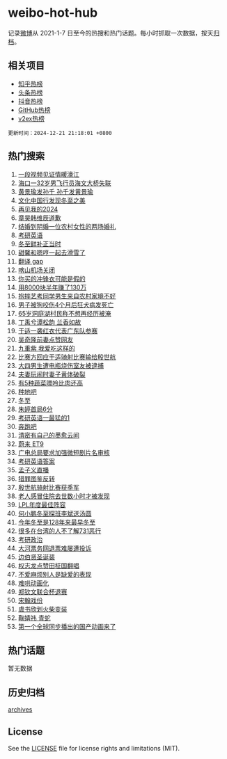 # weibo-hot-hub

记录[微博](https://www.weibo.com)从 2021-1-7 日至今的热搜和热门话题。每小时抓取一次数据，按天[归档](archives)。

## 相关项目

- [知乎热榜](https://github.com/lonnyzhang423/zhihu-hot-hub)
- [头条热榜](https://github.com/lonnyzhang423/toutiao-hot-hub)
- [抖音热榜](https://github.com/lonnyzhang423/douyin-hot-hub)
- [GitHub热榜](https://github.com/lonnyzhang423/github-hot-hub)
- [v2ex热榜](https://github.com/lonnyzhang423/v2ex-hot-hub)


`更新时间：2024-12-21 21:18:01 +0800`

## 热门搜索

1. [一段视频见证情暖濠江](https://m.weibo.cn/search?containerid=100103type%3D1%26t%3D10%26q%3D%23%E4%B8%80%E6%AE%B5%E8%A7%86%E9%A2%91%E8%A7%81%E8%AF%81%E6%83%85%E6%9A%96%E6%BF%A0%E6%B1%9F%23&stream_entry_id=51&isnewpage=1&extparam=seat%3D1%26q%3D%2523%25E4%25B8%2580%25E6%25AE%25B5%25E8%25A7%2586%25E9%25A2%2591%25E8%25A7%2581%25E8%25AF%2581%25E6%2583%2585%25E6%259A%2596%25E6%25BF%25A0%25E6%25B1%259F%2523%26c_type%3D51%26dgr%3D0%26cate%3D10103%26pos%3D0%26stream_entry_id%3D51%26filter_type%3Drealtimehot%26display_time%3D1734787079%26pre_seqid%3D173478707969601254759157)
1. [海口一32岁男飞行员海文大桥失联](https://m.weibo.cn/search?containerid=100103type%3D1%26t%3D10%26q%3D%23%E6%B5%B7%E5%8F%A3%E4%B8%8032%E5%B2%81%E7%94%B7%E9%A3%9E%E8%A1%8C%E5%91%98%E6%B5%B7%E6%96%87%E5%A4%A7%E6%A1%A5%E5%A4%B1%E8%81%94%23&stream_entry_id=31&isnewpage=1&extparam=seat%3D1%26realpos%3D1%26c_type%3D31%26lcate%3D5001%26cate%3D5001%26pos%3D0%26band_rank%3D1%26q%3D%2523%25E6%25B5%25B7%25E5%258F%25A3%25E4%25B8%258032%25E5%25B2%2581%25E7%2594%25B7%25E9%25A3%259E%25E8%25A1%258C%25E5%2591%2598%25E6%25B5%25B7%25E6%2596%2587%25E5%25A4%25A7%25E6%25A1%25A5%25E5%25A4%25B1%25E8%2581%2594%2523%26flag%3D0%26dgr%3D0%26stream_entry_id%3D31%26filter_type%3Drealtimehot%26display_time%3D1734787079%26pre_seqid%3D173478707969601254759157)
1. [黄景瑜发孙千 孙千发黄景瑜](https://m.weibo.cn/search?containerid=100103type%3D1%26t%3D10%26q%3D%E9%BB%84%E6%99%AF%E7%91%9C%E5%8F%91%E5%AD%99%E5%8D%83+%E5%AD%99%E5%8D%83%E5%8F%91%E9%BB%84%E6%99%AF%E7%91%9C&stream_entry_id=31&isnewpage=1&extparam=seat%3D1%26realpos%3D2%26c_type%3D31%26lcate%3D5001%26cate%3D5001%26pos%3D1%26band_rank%3D2%26q%3D%25E9%25BB%2584%25E6%2599%25AF%25E7%2591%259C%25E5%258F%2591%25E5%25AD%2599%25E5%258D%2583%2520%25E5%25AD%2599%25E5%258D%2583%25E5%258F%2591%25E9%25BB%2584%25E6%2599%25AF%25E7%2591%259C%26flag%3D2%26dgr%3D0%26stream_entry_id%3D31%26filter_type%3Drealtimehot%26display_time%3D1734787079%26pre_seqid%3D173478707969601254759157)
1. [文化中国行发现冬至之美](https://m.weibo.cn/search?containerid=100103type%3D1%26t%3D10%26q%3D%23%E6%96%87%E5%8C%96%E4%B8%AD%E5%9B%BD%E8%A1%8C%E5%8F%91%E7%8E%B0%E5%86%AC%E8%87%B3%E4%B9%8B%E7%BE%8E%23&stream_entry_id=31&isnewpage=1&extparam=seat%3D1%26realpos%3D3%26c_type%3D31%26lcate%3D5001%26cate%3D5001%26pos%3D2%26band_rank%3D3%26q%3D%2523%25E6%2596%2587%25E5%258C%2596%25E4%25B8%25AD%25E5%259B%25BD%25E8%25A1%258C%25E5%258F%2591%25E7%258E%25B0%25E5%2586%25AC%25E8%2587%25B3%25E4%25B9%258B%25E7%25BE%258E%2523%26flag%3D0%26dgr%3D0%26stream_entry_id%3D31%26filter_type%3Drealtimehot%26display_time%3D1734787079%26pre_seqid%3D173478707969601254759157)
1. [再见我的2024](https://m.weibo.cn/search?containerid=100103type%3D1%26t%3D10%26q%3D%23%E5%86%8D%E8%A7%81%E6%88%91%E7%9A%842024%23&stream_entry_id=31&isnewpage=1&extparam=seat%3D1%26c_type%3D31%26lcate%3D5001%26cate%3D5001%26pos%3D3%26band_rank%3D4%26q%3D%2523%25E5%2586%258D%25E8%25A7%2581%25E6%2588%2591%25E7%259A%25842024%2523%26dgr%3D0%26is_ad_pos%3D1%26adid%3D269491%26stream_entry_id%3D31%26filter_type%3Drealtimehot%26display_time%3D1734787079%26pre_seqid%3D173478707969601254759157)
1. [章昊韩维辰道歉](https://m.weibo.cn/search?containerid=100103type%3D1%26t%3D10%26q%3D%23%E7%AB%A0%E6%98%8A%E9%9F%A9%E7%BB%B4%E8%BE%B0%E9%81%93%E6%AD%89%23&stream_entry_id=31&isnewpage=1&extparam=seat%3D1%26realpos%3D4%26c_type%3D31%26lcate%3D5001%26cate%3D5001%26pos%3D4%26band_rank%3D4%26q%3D%2523%25E7%25AB%25A0%25E6%2598%258A%25E9%259F%25A9%25E7%25BB%25B4%25E8%25BE%25B0%25E9%2581%2593%25E6%25AD%2589%2523%26flag%3D1%26dgr%3D0%26stream_entry_id%3D31%26filter_type%3Drealtimehot%26display_time%3D1734787079%26pre_seqid%3D173478707969601254759157)
1. [结婚到阴婚一位农村女性的两场婚礼](https://m.weibo.cn/search?containerid=100103type%3D1%26t%3D10%26q%3D%E7%BB%93%E5%A9%9A%E5%88%B0%E9%98%B4%E5%A9%9A%E4%B8%80%E4%BD%8D%E5%86%9C%E6%9D%91%E5%A5%B3%E6%80%A7%E7%9A%84%E4%B8%A4%E5%9C%BA%E5%A9%9A%E7%A4%BC&stream_entry_id=31&isnewpage=1&extparam=seat%3D1%26realpos%3D5%26c_type%3D31%26lcate%3D5001%26cate%3D5001%26pos%3D5%26band_rank%3D5%26q%3D%25E7%25BB%2593%25E5%25A9%259A%25E5%2588%25B0%25E9%2598%25B4%25E5%25A9%259A%25E4%25B8%2580%25E4%25BD%258D%25E5%2586%259C%25E6%259D%2591%25E5%25A5%25B3%25E6%2580%25A7%25E7%259A%2584%25E4%25B8%25A4%25E5%259C%25BA%25E5%25A9%259A%25E7%25A4%25BC%26flag%3D1%26dgr%3D0%26stream_entry_id%3D31%26filter_type%3Drealtimehot%26display_time%3D1734787079%26pre_seqid%3D173478707969601254759157)
1. [考研英语](https://m.weibo.cn/search?containerid=100103type%3D1%26t%3D10%26q%3D%E8%80%83%E7%A0%94%E8%8B%B1%E8%AF%AD&stream_entry_id=31&isnewpage=1&extparam=seat%3D1%26realpos%3D6%26c_type%3D31%26lcate%3D5001%26cate%3D5001%26pos%3D6%26band_rank%3D6%26q%3D%25E8%2580%2583%25E7%25A0%2594%25E8%258B%25B1%25E8%25AF%25AD%26flag%3D2%26dgr%3D0%26stream_entry_id%3D31%26filter_type%3Drealtimehot%26display_time%3D1734787079%26pre_seqid%3D173478707969601254759157)
1. [冬至鲜补正当时](https://m.weibo.cn/search?containerid=100103type%3D1%26t%3D10%26q%3D%23%E5%86%AC%E8%87%B3%E9%B2%9C%E8%A1%A5%E6%AD%A3%E5%BD%93%E6%97%B6%23&stream_entry_id=31&isnewpage=1&extparam=seat%3D1%26c_type%3D31%26lcate%3D5001%26cate%3D5001%26pos%3D7%26band_rank%3D7%26q%3D%2523%25E5%2586%25AC%25E8%2587%25B3%25E9%25B2%259C%25E8%25A1%25A5%25E6%25AD%25A3%25E5%25BD%2593%25E6%2597%25B6%2523%26dgr%3D0%26is_ad_pos%3D1%26adid%3D269003%26stream_entry_id%3D31%26topic_ad%3D1%26filter_type%3Drealtimehot%26display_time%3D1734787079%26pre_seqid%3D173478707969601254759157)
1. [甜馨和嗯哼一起去滑雪了](https://m.weibo.cn/search?containerid=100103type%3D1%26t%3D10%26q%3D%23%E7%94%9C%E9%A6%A8%E5%92%8C%E5%97%AF%E5%93%BC%E4%B8%80%E8%B5%B7%E5%8E%BB%E6%BB%91%E9%9B%AA%E4%BA%86%23&stream_entry_id=31&isnewpage=1&extparam=seat%3D1%26realpos%3D7%26c_type%3D31%26lcate%3D5001%26cate%3D5001%26pos%3D8%26band_rank%3D7%26q%3D%2523%25E7%2594%259C%25E9%25A6%25A8%25E5%2592%258C%25E5%2597%25AF%25E5%2593%25BC%25E4%25B8%2580%25E8%25B5%25B7%25E5%258E%25BB%25E6%25BB%2591%25E9%259B%25AA%25E4%25BA%2586%2523%26flag%3D2%26dgr%3D0%26stream_entry_id%3D31%26filter_type%3Drealtimehot%26display_time%3D1734787079%26pre_seqid%3D173478707969601254759157)
1. [翻译 gap](https://m.weibo.cn/search?containerid=100103type%3D1%26t%3D10%26q%3D%E7%BF%BB%E8%AF%91+gap&stream_entry_id=31&isnewpage=1&extparam=seat%3D1%26realpos%3D8%26c_type%3D31%26lcate%3D5001%26cate%3D5001%26pos%3D9%26band_rank%3D8%26q%3D%25E7%25BF%25BB%25E8%25AF%2591%2520gap%26flag%3D2%26dgr%3D0%26stream_entry_id%3D31%26filter_type%3Drealtimehot%26display_time%3D1734787079%26pre_seqid%3D173478707969601254759157)
1. [喀山机场关闭](https://m.weibo.cn/search?containerid=100103type%3D1%26t%3D10%26q%3D%23%E5%96%80%E5%B1%B1%E6%9C%BA%E5%9C%BA%E5%85%B3%E9%97%AD%23&stream_entry_id=31&isnewpage=1&extparam=seat%3D1%26realpos%3D9%26c_type%3D31%26lcate%3D5001%26cate%3D5001%26pos%3D10%26band_rank%3D9%26q%3D%2523%25E5%2596%2580%25E5%25B1%25B1%25E6%259C%25BA%25E5%259C%25BA%25E5%2585%25B3%25E9%2597%25AD%2523%26flag%3D0%26dgr%3D0%26stream_entry_id%3D31%26filter_type%3Drealtimehot%26display_time%3D1734787079%26pre_seqid%3D173478707969601254759157)
1. [你买的冲锋衣可能是假的](https://m.weibo.cn/search?containerid=100103type%3D1%26t%3D10%26q%3D%23%E4%BD%A0%E4%B9%B0%E7%9A%84%E5%86%B2%E9%94%8B%E8%A1%A3%E5%8F%AF%E8%83%BD%E6%98%AF%E5%81%87%E7%9A%84%23&stream_entry_id=31&isnewpage=1&extparam=seat%3D1%26realpos%3D10%26c_type%3D31%26lcate%3D5001%26cate%3D5001%26pos%3D11%26band_rank%3D10%26q%3D%2523%25E4%25BD%25A0%25E4%25B9%25B0%25E7%259A%2584%25E5%2586%25B2%25E9%2594%258B%25E8%25A1%25A3%25E5%258F%25AF%25E8%2583%25BD%25E6%2598%25AF%25E5%2581%2587%25E7%259A%2584%2523%26flag%3D1%26dgr%3D0%26stream_entry_id%3D31%26filter_type%3Drealtimehot%26display_time%3D1734787079%26pre_seqid%3D173478707969601254759157)
1. [用8000块半年赚了130万](https://m.weibo.cn/search?containerid=100103type%3D1%26t%3D10%26q%3D%E7%94%A88000%E5%9D%97%E5%8D%8A%E5%B9%B4%E8%B5%9A%E4%BA%86130%E4%B8%87&stream_entry_id=31&isnewpage=1&extparam=seat%3D1%26realpos%3D11%26c_type%3D31%26lcate%3D5001%26cate%3D5001%26pos%3D12%26band_rank%3D11%26q%3D%25E7%2594%25A88000%25E5%259D%2597%25E5%258D%258A%25E5%25B9%25B4%25E8%25B5%259A%25E4%25BA%2586130%25E4%25B8%2587%26flag%3D2%26dgr%3D0%26stream_entry_id%3D31%26filter_type%3Drealtimehot%26display_time%3D1734787079%26pre_seqid%3D173478707969601254759157)
1. [抱摔艺考同学男生来自农村家境不好](https://m.weibo.cn/search?containerid=100103type%3D1%26t%3D10%26q%3D%23%E6%8A%B1%E6%91%94%E8%89%BA%E8%80%83%E5%90%8C%E5%AD%A6%E7%94%B7%E7%94%9F%E6%9D%A5%E8%87%AA%E5%86%9C%E6%9D%91%E5%AE%B6%E5%A2%83%E4%B8%8D%E5%A5%BD%23&stream_entry_id=31&isnewpage=1&extparam=seat%3D1%26realpos%3D12%26c_type%3D31%26lcate%3D5001%26cate%3D5001%26pos%3D13%26band_rank%3D12%26q%3D%2523%25E6%258A%25B1%25E6%2591%2594%25E8%2589%25BA%25E8%2580%2583%25E5%2590%258C%25E5%25AD%25A6%25E7%2594%25B7%25E7%2594%259F%25E6%259D%25A5%25E8%2587%25AA%25E5%2586%259C%25E6%259D%2591%25E5%25AE%25B6%25E5%25A2%2583%25E4%25B8%258D%25E5%25A5%25BD%2523%26flag%3D0%26dgr%3D0%26stream_entry_id%3D31%26filter_type%3Drealtimehot%26display_time%3D1734787079%26pre_seqid%3D173478707969601254759157)
1. [男子被狗咬伤4个月后狂犬病发死亡](https://m.weibo.cn/search?containerid=100103type%3D1%26t%3D10%26q%3D%23%E7%94%B7%E5%AD%90%E8%A2%AB%E7%8B%97%E5%92%AC%E4%BC%A44%E4%B8%AA%E6%9C%88%E5%90%8E%E7%8B%82%E7%8A%AC%E7%97%85%E5%8F%91%E6%AD%BB%E4%BA%A1%23&stream_entry_id=31&isnewpage=1&extparam=seat%3D1%26realpos%3D13%26c_type%3D31%26lcate%3D5001%26cate%3D5001%26pos%3D14%26band_rank%3D13%26q%3D%2523%25E7%2594%25B7%25E5%25AD%2590%25E8%25A2%25AB%25E7%258B%2597%25E5%2592%25AC%25E4%25BC%25A44%25E4%25B8%25AA%25E6%259C%2588%25E5%2590%258E%25E7%258B%2582%25E7%258A%25AC%25E7%2597%2585%25E5%258F%2591%25E6%25AD%25BB%25E4%25BA%25A1%2523%26flag%3D1%26dgr%3D0%26stream_entry_id%3D31%26filter_type%3Drealtimehot%26display_time%3D1734787079%26pre_seqid%3D173478707969601254759157)
1. [65岁洞庭湖村民称不想再经历被淹](https://m.weibo.cn/search?containerid=100103type%3D1%26t%3D10%26q%3D%2365%E5%B2%81%E6%B4%9E%E5%BA%AD%E6%B9%96%E6%9D%91%E6%B0%91%E7%A7%B0%E4%B8%8D%E6%83%B3%E5%86%8D%E7%BB%8F%E5%8E%86%E8%A2%AB%E6%B7%B9%23&stream_entry_id=31&isnewpage=1&extparam=seat%3D1%26realpos%3D14%26c_type%3D31%26lcate%3D5001%26cate%3D5001%26pos%3D15%26band_rank%3D14%26q%3D%252365%25E5%25B2%2581%25E6%25B4%259E%25E5%25BA%25AD%25E6%25B9%2596%25E6%259D%2591%25E6%25B0%2591%25E7%25A7%25B0%25E4%25B8%258D%25E6%2583%25B3%25E5%2586%258D%25E7%25BB%258F%25E5%258E%2586%25E8%25A2%25AB%25E6%25B7%25B9%2523%26flag%3D1%26dgr%3D0%26stream_entry_id%3D31%26filter_type%3Drealtimehot%26display_time%3D1734787079%26pre_seqid%3D173478707969601254759157)
1. [丁禹兮谭松韵 兰香如故](https://m.weibo.cn/search?containerid=100103type%3D1%26t%3D10%26q%3D%E4%B8%81%E7%A6%B9%E5%85%AE%E8%B0%AD%E6%9D%BE%E9%9F%B5+%E5%85%B0%E9%A6%99%E5%A6%82%E6%95%85&stream_entry_id=31&isnewpage=1&extparam=seat%3D1%26realpos%3D15%26c_type%3D31%26lcate%3D5001%26cate%3D5001%26pos%3D16%26band_rank%3D15%26q%3D%25E4%25B8%2581%25E7%25A6%25B9%25E5%2585%25AE%25E8%25B0%25AD%25E6%259D%25BE%25E9%259F%25B5%2520%25E5%2585%25B0%25E9%25A6%2599%25E5%25A6%2582%25E6%2595%2585%26flag%3D1%26dgr%3D0%26stream_entry_id%3D31%26filter_type%3Drealtimehot%26display_time%3D1734787079%26pre_seqid%3D173478707969601254759157)
1. [于适一袭红衣代表广东队参赛](https://m.weibo.cn/search?containerid=100103type%3D1%26t%3D10%26q%3D%23%E4%BA%8E%E9%80%82%E4%B8%80%E8%A2%AD%E7%BA%A2%E8%A1%A3%E4%BB%A3%E8%A1%A8%E5%B9%BF%E4%B8%9C%E9%98%9F%E5%8F%82%E8%B5%9B%23&stream_entry_id=31&isnewpage=1&extparam=seat%3D1%26realpos%3D16%26c_type%3D31%26lcate%3D5001%26cate%3D5001%26pos%3D17%26band_rank%3D16%26q%3D%2523%25E4%25BA%258E%25E9%2580%2582%25E4%25B8%2580%25E8%25A2%25AD%25E7%25BA%25A2%25E8%25A1%25A3%25E4%25BB%25A3%25E8%25A1%25A8%25E5%25B9%25BF%25E4%25B8%259C%25E9%2598%259F%25E5%258F%2582%25E8%25B5%259B%2523%26flag%3D1%26dgr%3D0%26stream_entry_id%3D31%26filter_type%3Drealtimehot%26display_time%3D1734787079%26pre_seqid%3D173478707969601254759157)
1. [吴奇隆前妻点赞网友](https://m.weibo.cn/search?containerid=100103type%3D1%26t%3D10%26q%3D%23%E5%90%B4%E5%A5%87%E9%9A%86%E5%89%8D%E5%A6%BB%E7%82%B9%E8%B5%9E%E7%BD%91%E5%8F%8B%23&stream_entry_id=31&isnewpage=1&extparam=seat%3D1%26realpos%3D17%26c_type%3D31%26lcate%3D5001%26cate%3D5001%26pos%3D18%26band_rank%3D17%26q%3D%2523%25E5%2590%25B4%25E5%25A5%2587%25E9%259A%2586%25E5%2589%258D%25E5%25A6%25BB%25E7%2582%25B9%25E8%25B5%259E%25E7%25BD%2591%25E5%258F%258B%2523%26flag%3D2%26dgr%3D0%26stream_entry_id%3D31%26filter_type%3Drealtimehot%26display_time%3D1734787079%26pre_seqid%3D173478707969601254759157)
1. [九重紫 我爱吃这样的](https://m.weibo.cn/search?containerid=100103type%3D1%26t%3D10%26q%3D%E4%B9%9D%E9%87%8D%E7%B4%AB+%E6%88%91%E7%88%B1%E5%90%83%E8%BF%99%E6%A0%B7%E7%9A%84&stream_entry_id=31&isnewpage=1&extparam=seat%3D1%26realpos%3D18%26c_type%3D31%26lcate%3D5001%26cate%3D5001%26pos%3D19%26band_rank%3D18%26q%3D%25E4%25B9%259D%25E9%2587%258D%25E7%25B4%25AB%2520%25E6%2588%2591%25E7%2588%25B1%25E5%2590%2583%25E8%25BF%2599%25E6%25A0%25B7%25E7%259A%2584%26flag%3D1%26dgr%3D0%26stream_entry_id%3D31%26filter_type%3Drealtimehot%26display_time%3D1734787079%26pre_seqid%3D173478707969601254759157)
1. [比赛方回应于适骑射比赛输给殷世航](https://m.weibo.cn/search?containerid=100103type%3D1%26t%3D10%26q%3D%23%E6%AF%94%E8%B5%9B%E6%96%B9%E5%9B%9E%E5%BA%94%E4%BA%8E%E9%80%82%E9%AA%91%E5%B0%84%E6%AF%94%E8%B5%9B%E8%BE%93%E7%BB%99%E6%AE%B7%E4%B8%96%E8%88%AA%23&stream_entry_id=31&isnewpage=1&extparam=seat%3D1%26realpos%3D19%26c_type%3D31%26lcate%3D5001%26cate%3D5001%26pos%3D20%26band_rank%3D19%26q%3D%2523%25E6%25AF%2594%25E8%25B5%259B%25E6%2596%25B9%25E5%259B%259E%25E5%25BA%2594%25E4%25BA%258E%25E9%2580%2582%25E9%25AA%2591%25E5%25B0%2584%25E6%25AF%2594%25E8%25B5%259B%25E8%25BE%2593%25E7%25BB%2599%25E6%25AE%25B7%25E4%25B8%2596%25E8%2588%25AA%2523%26flag%3D0%26dgr%3D0%26stream_entry_id%3D31%26filter_type%3Drealtimehot%26display_time%3D1734787079%26pre_seqid%3D173478707969601254759157)
1. [大四男生遭电瓶烧伤室友被逮捕](https://m.weibo.cn/search?containerid=100103type%3D1%26t%3D10%26q%3D%23%E5%A4%A7%E5%9B%9B%E7%94%B7%E7%94%9F%E9%81%AD%E7%94%B5%E7%93%B6%E7%83%A7%E4%BC%A4%E5%AE%A4%E5%8F%8B%E8%A2%AB%E9%80%AE%E6%8D%95%23&stream_entry_id=31&isnewpage=1&extparam=seat%3D1%26realpos%3D20%26c_type%3D31%26lcate%3D5001%26cate%3D5001%26pos%3D21%26band_rank%3D20%26q%3D%2523%25E5%25A4%25A7%25E5%259B%259B%25E7%2594%25B7%25E7%2594%259F%25E9%2581%25AD%25E7%2594%25B5%25E7%2593%25B6%25E7%2583%25A7%25E4%25BC%25A4%25E5%25AE%25A4%25E5%258F%258B%25E8%25A2%25AB%25E9%2580%25AE%25E6%258D%2595%2523%26flag%3D1%26dgr%3D0%26stream_entry_id%3D31%26filter_type%3Drealtimehot%26display_time%3D1734787079%26pre_seqid%3D173478707969601254759157)
1. [夫妻玩闹时妻子黄体破裂](https://m.weibo.cn/search?containerid=100103type%3D1%26t%3D10%26q%3D%23%E5%A4%AB%E5%A6%BB%E7%8E%A9%E9%97%B9%E6%97%B6%E5%A6%BB%E5%AD%90%E9%BB%84%E4%BD%93%E7%A0%B4%E8%A3%82%23&stream_entry_id=31&isnewpage=1&extparam=seat%3D1%26realpos%3D21%26c_type%3D31%26lcate%3D5001%26cate%3D5001%26pos%3D22%26band_rank%3D21%26q%3D%2523%25E5%25A4%25AB%25E5%25A6%25BB%25E7%258E%25A9%25E9%2597%25B9%25E6%2597%25B6%25E5%25A6%25BB%25E5%25AD%2590%25E9%25BB%2584%25E4%25BD%2593%25E7%25A0%25B4%25E8%25A3%2582%2523%26flag%3D2%26dgr%3D0%26stream_entry_id%3D31%26filter_type%3Drealtimehot%26display_time%3D1734787079%26pre_seqid%3D173478707969601254759157)
1. [有5种蔬菜嘌呤比肉还高](https://m.weibo.cn/search?containerid=100103type%3D1%26t%3D10%26q%3D%23%E6%9C%895%E7%A7%8D%E8%94%AC%E8%8F%9C%E5%98%8C%E5%91%A4%E6%AF%94%E8%82%89%E8%BF%98%E9%AB%98%23&stream_entry_id=31&isnewpage=1&extparam=seat%3D1%26realpos%3D22%26c_type%3D31%26lcate%3D5001%26cate%3D5001%26pos%3D23%26band_rank%3D22%26q%3D%2523%25E6%259C%25895%25E7%25A7%258D%25E8%2594%25AC%25E8%258F%259C%25E5%2598%258C%25E5%2591%25A4%25E6%25AF%2594%25E8%2582%2589%25E8%25BF%2598%25E9%25AB%2598%2523%26flag%3D1%26dgr%3D0%26stream_entry_id%3D31%26filter_type%3Drealtimehot%26display_time%3D1734787079%26pre_seqid%3D173478707969601254759157)
1. [种地吧](https://m.weibo.cn/search?containerid=100103type%3D1%26t%3D10%26q%3D%E7%A7%8D%E5%9C%B0%E5%90%A7&stream_entry_id=31&isnewpage=1&extparam=seat%3D1%26realpos%3D23%26c_type%3D31%26lcate%3D5001%26cate%3D5001%26pos%3D24%26band_rank%3D23%26q%3D%25E7%25A7%258D%25E5%259C%25B0%25E5%2590%25A7%26flag%3D0%26dgr%3D0%26stream_entry_id%3D31%26filter_type%3Drealtimehot%26display_time%3D1734787079%26pre_seqid%3D173478707969601254759157)
1. [冬至](https://m.weibo.cn/search?containerid=100103type%3D1%26t%3D10%26q%3D%E5%86%AC%E8%87%B3&stream_entry_id=31&isnewpage=1&extparam=seat%3D1%26realpos%3D24%26c_type%3D31%26lcate%3D5001%26cate%3D5001%26pos%3D25%26band_rank%3D24%26q%3D%25E5%2586%25AC%25E8%2587%25B3%26flag%3D0%26dgr%3D0%26stream_entry_id%3D31%26filter_type%3Drealtimehot%26display_time%3D1734787079%26pre_seqid%3D173478707969601254759157)
1. [朱婷首局6分](https://m.weibo.cn/search?containerid=100103type%3D1%26t%3D10%26q%3D%23%E6%9C%B1%E5%A9%B7%E9%A6%96%E5%B1%806%E5%88%86%23&stream_entry_id=31&isnewpage=1&extparam=seat%3D1%26realpos%3D25%26c_type%3D31%26lcate%3D5001%26cate%3D5001%26pos%3D26%26band_rank%3D25%26q%3D%2523%25E6%259C%25B1%25E5%25A9%25B7%25E9%25A6%2596%25E5%25B1%25806%25E5%2588%2586%2523%26flag%3D1%26dgr%3D0%26stream_entry_id%3D31%26filter_type%3Drealtimehot%26display_time%3D1734787079%26pre_seqid%3D173478707969601254759157)
1. [考研英语一最猛的1](https://m.weibo.cn/search?containerid=100103type%3D1%26t%3D10%26q%3D%23%E8%80%83%E7%A0%94%E8%8B%B1%E8%AF%AD%E4%B8%80%E6%9C%80%E7%8C%9B%E7%9A%841%23&stream_entry_id=31&isnewpage=1&extparam=seat%3D1%26realpos%3D26%26c_type%3D31%26lcate%3D5001%26cate%3D5001%26pos%3D27%26band_rank%3D26%26q%3D%2523%25E8%2580%2583%25E7%25A0%2594%25E8%258B%25B1%25E8%25AF%25AD%25E4%25B8%2580%25E6%259C%2580%25E7%258C%259B%25E7%259A%25841%2523%26flag%3D0%26dgr%3D0%26stream_entry_id%3D31%26filter_type%3Drealtimehot%26display_time%3D1734787079%26pre_seqid%3D173478707969601254759157)
1. [奔跑吧](https://m.weibo.cn/search?containerid=100103type%3D1%26t%3D10%26q%3D%E5%A5%94%E8%B7%91%E5%90%A7&stream_entry_id=31&isnewpage=1&extparam=seat%3D1%26realpos%3D27%26c_type%3D31%26lcate%3D5001%26cate%3D5001%26pos%3D28%26band_rank%3D27%26q%3D%25E5%25A5%2594%25E8%25B7%2591%25E5%2590%25A7%26flag%3D1%26dgr%3D0%26stream_entry_id%3D31%26filter_type%3Drealtimehot%26display_time%3D1734787079%26pre_seqid%3D173478707969601254759157)
1. [清密有自己的墨愈云间](https://m.weibo.cn/search?containerid=100103type%3D1%26t%3D10%26q%3D%E6%B8%85%E5%AF%86%E6%9C%89%E8%87%AA%E5%B7%B1%E7%9A%84%E5%A2%A8%E6%84%88%E4%BA%91%E9%97%B4&stream_entry_id=31&isnewpage=1&extparam=seat%3D1%26realpos%3D28%26c_type%3D31%26lcate%3D5001%26cate%3D5001%26pos%3D29%26band_rank%3D28%26q%3D%25E6%25B8%2585%25E5%25AF%2586%25E6%259C%2589%25E8%2587%25AA%25E5%25B7%25B1%25E7%259A%2584%25E5%25A2%25A8%25E6%2584%2588%25E4%25BA%2591%25E9%2597%25B4%26flag%3D1%26dgr%3D0%26stream_entry_id%3D31%26filter_type%3Drealtimehot%26display_time%3D1734787079%26pre_seqid%3D173478707969601254759157)
1. [蔚来 ET9](https://m.weibo.cn/search?containerid=100103type%3D1%26t%3D10%26q%3D%E8%94%9A%E6%9D%A5+ET9&stream_entry_id=31&isnewpage=1&extparam=seat%3D1%26realpos%3D29%26c_type%3D31%26lcate%3D5001%26cate%3D5001%26pos%3D30%26band_rank%3D29%26q%3D%25E8%2594%259A%25E6%259D%25A5%2520ET9%26flag%3D1%26dgr%3D0%26stream_entry_id%3D31%26filter_type%3Drealtimehot%26display_time%3D1734787079%26pre_seqid%3D173478707969601254759157)
1. [广电总局要求加强微短剧片名审核](https://m.weibo.cn/search?containerid=100103type%3D1%26t%3D10%26q%3D%23%E5%B9%BF%E7%94%B5%E6%80%BB%E5%B1%80%E8%A6%81%E6%B1%82%E5%8A%A0%E5%BC%BA%E5%BE%AE%E7%9F%AD%E5%89%A7%E7%89%87%E5%90%8D%E5%AE%A1%E6%A0%B8%23&stream_entry_id=31&isnewpage=1&extparam=seat%3D1%26realpos%3D30%26c_type%3D31%26lcate%3D5001%26cate%3D5001%26pos%3D31%26band_rank%3D30%26q%3D%2523%25E5%25B9%25BF%25E7%2594%25B5%25E6%2580%25BB%25E5%25B1%2580%25E8%25A6%2581%25E6%25B1%2582%25E5%258A%25A0%25E5%25BC%25BA%25E5%25BE%25AE%25E7%259F%25AD%25E5%2589%25A7%25E7%2589%2587%25E5%2590%258D%25E5%25AE%25A1%25E6%25A0%25B8%2523%26flag%3D1%26dgr%3D0%26stream_entry_id%3D31%26filter_type%3Drealtimehot%26display_time%3D1734787079%26pre_seqid%3D173478707969601254759157)
1. [考研英语答案](https://m.weibo.cn/search?containerid=100103type%3D1%26t%3D10%26q%3D%E8%80%83%E7%A0%94%E8%8B%B1%E8%AF%AD%E7%AD%94%E6%A1%88&stream_entry_id=31&isnewpage=1&extparam=seat%3D1%26realpos%3D31%26c_type%3D31%26lcate%3D5001%26cate%3D5001%26pos%3D32%26band_rank%3D31%26q%3D%25E8%2580%2583%25E7%25A0%2594%25E8%258B%25B1%25E8%25AF%25AD%25E7%25AD%2594%25E6%25A1%2588%26flag%3D0%26dgr%3D0%26stream_entry_id%3D31%26filter_type%3Drealtimehot%26display_time%3D1734787079%26pre_seqid%3D173478707969601254759157)
1. [孟子义直播](https://m.weibo.cn/search?containerid=100103type%3D1%26t%3D10%26q%3D%E5%AD%9F%E5%AD%90%E4%B9%89%E7%9B%B4%E6%92%AD&stream_entry_id=31&isnewpage=1&extparam=seat%3D1%26realpos%3D32%26c_type%3D31%26lcate%3D5001%26cate%3D5001%26pos%3D33%26band_rank%3D32%26q%3D%25E5%25AD%259F%25E5%25AD%2590%25E4%25B9%2589%25E7%259B%25B4%25E6%2592%25AD%26flag%3D1%26dgr%3D0%26stream_entry_id%3D31%26filter_type%3Drealtimehot%26display_time%3D1734787079%26pre_seqid%3D173478707969601254759157)
1. [猎罪图鉴反转](https://m.weibo.cn/search?containerid=100103type%3D1%26t%3D10%26q%3D%E7%8C%8E%E7%BD%AA%E5%9B%BE%E9%89%B4%E5%8F%8D%E8%BD%AC&stream_entry_id=31&isnewpage=1&extparam=seat%3D1%26realpos%3D33%26c_type%3D31%26lcate%3D5001%26cate%3D5001%26pos%3D34%26band_rank%3D33%26q%3D%25E7%258C%258E%25E7%25BD%25AA%25E5%259B%25BE%25E9%2589%25B4%25E5%258F%258D%25E8%25BD%25AC%26flag%3D0%26dgr%3D0%26stream_entry_id%3D31%26filter_type%3Drealtimehot%26display_time%3D1734787079%26pre_seqid%3D173478707969601254759157)
1. [殷世航骑射比赛获季军](https://m.weibo.cn/search?containerid=100103type%3D1%26t%3D10%26q%3D%23%E6%AE%B7%E4%B8%96%E8%88%AA%E9%AA%91%E5%B0%84%E6%AF%94%E8%B5%9B%E8%8E%B7%E5%AD%A3%E5%86%9B%23&stream_entry_id=31&isnewpage=1&extparam=seat%3D1%26realpos%3D34%26c_type%3D31%26lcate%3D5001%26cate%3D5001%26pos%3D35%26band_rank%3D34%26q%3D%2523%25E6%25AE%25B7%25E4%25B8%2596%25E8%2588%25AA%25E9%25AA%2591%25E5%25B0%2584%25E6%25AF%2594%25E8%25B5%259B%25E8%258E%25B7%25E5%25AD%25A3%25E5%2586%259B%2523%26flag%3D0%26dgr%3D0%26stream_entry_id%3D31%26filter_type%3Drealtimehot%26display_time%3D1734787079%26pre_seqid%3D173478707969601254759157)
1. [老人感冒住院去世数小时才被发现](https://m.weibo.cn/search?containerid=100103type%3D1%26t%3D10%26q%3D%23%E8%80%81%E4%BA%BA%E6%84%9F%E5%86%92%E4%BD%8F%E9%99%A2%E5%8E%BB%E4%B8%96%E6%95%B0%E5%B0%8F%E6%97%B6%E6%89%8D%E8%A2%AB%E5%8F%91%E7%8E%B0%23&stream_entry_id=31&isnewpage=1&extparam=seat%3D1%26realpos%3D35%26c_type%3D31%26lcate%3D5001%26cate%3D5001%26pos%3D36%26band_rank%3D35%26q%3D%2523%25E8%2580%2581%25E4%25BA%25BA%25E6%2584%259F%25E5%2586%2592%25E4%25BD%258F%25E9%2599%25A2%25E5%258E%25BB%25E4%25B8%2596%25E6%2595%25B0%25E5%25B0%258F%25E6%2597%25B6%25E6%2589%258D%25E8%25A2%25AB%25E5%258F%2591%25E7%258E%25B0%2523%26flag%3D1%26dgr%3D0%26stream_entry_id%3D31%26filter_type%3Drealtimehot%26display_time%3D1734787079%26pre_seqid%3D173478707969601254759157)
1. [LPL年度最佳阵容](https://m.weibo.cn/search?containerid=100103type%3D1%26t%3D10%26q%3D%23LPL%E5%B9%B4%E5%BA%A6%E6%9C%80%E4%BD%B3%E9%98%B5%E5%AE%B9%23&stream_entry_id=31&isnewpage=1&extparam=seat%3D1%26realpos%3D36%26c_type%3D31%26lcate%3D5001%26cate%3D5001%26pos%3D37%26band_rank%3D36%26q%3D%2523LPL%25E5%25B9%25B4%25E5%25BA%25A6%25E6%259C%2580%25E4%25BD%25B3%25E9%2598%25B5%25E5%25AE%25B9%2523%26flag%3D1%26dgr%3D0%26stream_entry_id%3D31%26filter_type%3Drealtimehot%26display_time%3D1734787079%26pre_seqid%3D173478707969601254759157)
1. [何小鹏冬至探班李斌送汤圆](https://m.weibo.cn/search?containerid=100103type%3D1%26t%3D10%26q%3D%23%E4%BD%95%E5%B0%8F%E9%B9%8F%E5%86%AC%E8%87%B3%E6%8E%A2%E7%8F%AD%E6%9D%8E%E6%96%8C%E9%80%81%E6%B1%A4%E5%9C%86%23&stream_entry_id=31&isnewpage=1&extparam=seat%3D1%26realpos%3D37%26c_type%3D31%26lcate%3D5001%26cate%3D5001%26pos%3D38%26band_rank%3D37%26q%3D%2523%25E4%25BD%2595%25E5%25B0%258F%25E9%25B9%258F%25E5%2586%25AC%25E8%2587%25B3%25E6%258E%25A2%25E7%258F%25AD%25E6%259D%258E%25E6%2596%258C%25E9%2580%2581%25E6%25B1%25A4%25E5%259C%2586%2523%26flag%3D0%26adid%3D269252%26dgr%3D0%26stream_entry_id%3D31%26filter_type%3Drealtimehot%26display_time%3D1734787079%26pre_seqid%3D173478707969601254759157)
1. [今年冬至是128年来最早冬至](https://m.weibo.cn/search?containerid=100103type%3D1%26t%3D10%26q%3D%23%E4%BB%8A%E5%B9%B4%E5%86%AC%E8%87%B3%E6%98%AF128%E5%B9%B4%E6%9D%A5%E6%9C%80%E6%97%A9%E5%86%AC%E8%87%B3%23&stream_entry_id=31&isnewpage=1&extparam=seat%3D1%26realpos%3D38%26c_type%3D31%26lcate%3D5001%26cate%3D5001%26pos%3D39%26band_rank%3D38%26q%3D%2523%25E4%25BB%258A%25E5%25B9%25B4%25E5%2586%25AC%25E8%2587%25B3%25E6%2598%25AF128%25E5%25B9%25B4%25E6%259D%25A5%25E6%259C%2580%25E6%2597%25A9%25E5%2586%25AC%25E8%2587%25B3%2523%26flag%3D0%26dgr%3D0%26stream_entry_id%3D31%26filter_type%3Drealtimehot%26display_time%3D1734787079%26pre_seqid%3D173478707969601254759157)
1. [很多在台湾的人不了解731恶行](https://m.weibo.cn/search?containerid=100103type%3D1%26t%3D10%26q%3D%23%E5%BE%88%E5%A4%9A%E5%9C%A8%E5%8F%B0%E6%B9%BE%E7%9A%84%E4%BA%BA%E4%B8%8D%E4%BA%86%E8%A7%A3731%E6%81%B6%E8%A1%8C%23&stream_entry_id=31&isnewpage=1&extparam=seat%3D1%26realpos%3D39%26c_type%3D31%26lcate%3D5001%26cate%3D5001%26pos%3D40%26band_rank%3D39%26q%3D%2523%25E5%25BE%2588%25E5%25A4%259A%25E5%259C%25A8%25E5%258F%25B0%25E6%25B9%25BE%25E7%259A%2584%25E4%25BA%25BA%25E4%25B8%258D%25E4%25BA%2586%25E8%25A7%25A3731%25E6%2581%25B6%25E8%25A1%258C%2523%26flag%3D1%26dgr%3D0%26stream_entry_id%3D31%26filter_type%3Drealtimehot%26display_time%3D1734787079%26pre_seqid%3D173478707969601254759157)
1. [考研政治](https://m.weibo.cn/search?containerid=100103type%3D1%26t%3D10%26q%3D%E8%80%83%E7%A0%94%E6%94%BF%E6%B2%BB&stream_entry_id=31&isnewpage=1&extparam=seat%3D1%26realpos%3D40%26c_type%3D31%26lcate%3D5001%26cate%3D5001%26pos%3D41%26band_rank%3D40%26q%3D%25E8%2580%2583%25E7%25A0%2594%25E6%2594%25BF%25E6%25B2%25BB%26flag%3D0%26dgr%3D0%26stream_entry_id%3D31%26filter_type%3Drealtimehot%26display_time%3D1734787079%26pre_seqid%3D173478707969601254759157)
1. [大河票务网退票难屡遭投诉](https://m.weibo.cn/search?containerid=100103type%3D1%26t%3D10%26q%3D%E5%A4%A7%E6%B2%B3%E7%A5%A8%E5%8A%A1%E7%BD%91%E9%80%80%E7%A5%A8%E9%9A%BE%E5%B1%A1%E9%81%AD%E6%8A%95%E8%AF%89&stream_entry_id=31&isnewpage=1&extparam=seat%3D1%26realpos%3D41%26c_type%3D31%26lcate%3D5001%26cate%3D5001%26pos%3D42%26band_rank%3D41%26q%3D%25E5%25A4%25A7%25E6%25B2%25B3%25E7%25A5%25A8%25E5%258A%25A1%25E7%25BD%2591%25E9%2580%2580%25E7%25A5%25A8%25E9%259A%25BE%25E5%25B1%25A1%25E9%2581%25AD%25E6%258A%2595%25E8%25AF%2589%26flag%3D1%26dgr%3D0%26stream_entry_id%3D31%26filter_type%3Drealtimehot%26display_time%3D1734787079%26pre_seqid%3D173478707969601254759157)
1. [边伯贤圣诞装](https://m.weibo.cn/search?containerid=100103type%3D1%26t%3D10%26q%3D%23%E8%BE%B9%E4%BC%AF%E8%B4%A4%E5%9C%A3%E8%AF%9E%E8%A3%85%23&stream_entry_id=31&isnewpage=1&extparam=seat%3D1%26realpos%3D42%26c_type%3D31%26lcate%3D5001%26cate%3D5001%26pos%3D43%26band_rank%3D42%26q%3D%2523%25E8%25BE%25B9%25E4%25BC%25AF%25E8%25B4%25A4%25E5%259C%25A3%25E8%25AF%259E%25E8%25A3%2585%2523%26flag%3D1%26dgr%3D0%26stream_entry_id%3D31%26filter_type%3Drealtimehot%26display_time%3D1734787079%26pre_seqid%3D173478707969601254759157)
1. [权志龙点赞田柾国翻唱](https://m.weibo.cn/search?containerid=100103type%3D1%26t%3D10%26q%3D%23%E6%9D%83%E5%BF%97%E9%BE%99%E7%82%B9%E8%B5%9E%E7%94%B0%E6%9F%BE%E5%9B%BD%E7%BF%BB%E5%94%B1%23&stream_entry_id=31&isnewpage=1&extparam=seat%3D1%26realpos%3D43%26c_type%3D31%26lcate%3D5001%26cate%3D5001%26pos%3D44%26band_rank%3D43%26q%3D%2523%25E6%259D%2583%25E5%25BF%2597%25E9%25BE%2599%25E7%2582%25B9%25E8%25B5%259E%25E7%2594%25B0%25E6%259F%25BE%25E5%259B%25BD%25E7%25BF%25BB%25E5%2594%25B1%2523%26flag%3D1%26dgr%3D0%26stream_entry_id%3D31%26filter_type%3Drealtimehot%26display_time%3D1734787079%26pre_seqid%3D173478707969601254759157)
1. [不爱麻烦别人是缺爱的表现](https://m.weibo.cn/search?containerid=100103type%3D1%26t%3D10%26q%3D%23%E4%B8%8D%E7%88%B1%E9%BA%BB%E7%83%A6%E5%88%AB%E4%BA%BA%E6%98%AF%E7%BC%BA%E7%88%B1%E7%9A%84%E8%A1%A8%E7%8E%B0%23&stream_entry_id=31&isnewpage=1&extparam=seat%3D1%26realpos%3D44%26c_type%3D31%26lcate%3D5001%26cate%3D5001%26pos%3D45%26band_rank%3D44%26q%3D%2523%25E4%25B8%258D%25E7%2588%25B1%25E9%25BA%25BB%25E7%2583%25A6%25E5%2588%25AB%25E4%25BA%25BA%25E6%2598%25AF%25E7%25BC%25BA%25E7%2588%25B1%25E7%259A%2584%25E8%25A1%25A8%25E7%258E%25B0%2523%26flag%3D0%26dgr%3D0%26stream_entry_id%3D31%26filter_type%3Drealtimehot%26display_time%3D1734787079%26pre_seqid%3D173478707969601254759157)
1. [难哄动画化](https://m.weibo.cn/search?containerid=100103type%3D1%26t%3D10%26q%3D%E9%9A%BE%E5%93%84%E5%8A%A8%E7%94%BB%E5%8C%96&stream_entry_id=31&isnewpage=1&extparam=seat%3D1%26realpos%3D45%26c_type%3D31%26lcate%3D5001%26cate%3D5001%26pos%3D46%26band_rank%3D45%26q%3D%25E9%259A%25BE%25E5%2593%2584%25E5%258A%25A8%25E7%2594%25BB%25E5%258C%2596%26flag%3D0%26dgr%3D0%26stream_entry_id%3D31%26filter_type%3Drealtimehot%26display_time%3D1734787079%26pre_seqid%3D173478707969601254759157)
1. [郑钦文联合杯退赛](https://m.weibo.cn/search?containerid=100103type%3D1%26t%3D10%26q%3D%23%E9%83%91%E9%92%A6%E6%96%87%E8%81%94%E5%90%88%E6%9D%AF%E9%80%80%E8%B5%9B%23&stream_entry_id=31&isnewpage=1&extparam=seat%3D1%26realpos%3D46%26c_type%3D31%26lcate%3D5001%26cate%3D5001%26pos%3D47%26band_rank%3D46%26q%3D%2523%25E9%2583%2591%25E9%2592%25A6%25E6%2596%2587%25E8%2581%2594%25E5%2590%2588%25E6%259D%25AF%25E9%2580%2580%25E8%25B5%259B%2523%26flag%3D1%26dgr%3D0%26stream_entry_id%3D31%26filter_type%3Drealtimehot%26display_time%3D1734787079%26pre_seqid%3D173478707969601254759157)
1. [宋翰戏份](https://m.weibo.cn/search?containerid=100103type%3D1%26t%3D10%26q%3D%23%E5%AE%8B%E7%BF%B0%E6%88%8F%E4%BB%BD%23&stream_entry_id=31&isnewpage=1&extparam=seat%3D1%26realpos%3D47%26c_type%3D31%26lcate%3D5001%26cate%3D5001%26pos%3D48%26band_rank%3D47%26q%3D%2523%25E5%25AE%258B%25E7%25BF%25B0%25E6%2588%258F%25E4%25BB%25BD%2523%26flag%3D0%26dgr%3D0%26stream_entry_id%3D31%26filter_type%3Drealtimehot%26display_time%3D1734787079%26pre_seqid%3D173478707969601254759157)
1. [虞书欣划火柴变装](https://m.weibo.cn/search?containerid=100103type%3D1%26t%3D10%26q%3D%23%E8%99%9E%E4%B9%A6%E6%AC%A3%E5%88%92%E7%81%AB%E6%9F%B4%E5%8F%98%E8%A3%85%23&stream_entry_id=31&isnewpage=1&extparam=seat%3D1%26realpos%3D48%26c_type%3D31%26lcate%3D5001%26cate%3D5001%26pos%3D49%26band_rank%3D48%26q%3D%2523%25E8%2599%259E%25E4%25B9%25A6%25E6%25AC%25A3%25E5%2588%2592%25E7%2581%25AB%25E6%259F%25B4%25E5%258F%2598%25E8%25A3%2585%2523%26flag%3D1%26dgr%3D0%26stream_entry_id%3D31%26filter_type%3Drealtimehot%26display_time%3D1734787079%26pre_seqid%3D173478707969601254759157)
1. [鞠婧祎 青蛇](https://m.weibo.cn/search?containerid=100103type%3D1%26t%3D10%26q%3D%E9%9E%A0%E5%A9%A7%E7%A5%8E+%E9%9D%92%E8%9B%87&stream_entry_id=31&isnewpage=1&extparam=seat%3D1%26realpos%3D49%26c_type%3D31%26lcate%3D5001%26cate%3D5001%26pos%3D50%26band_rank%3D49%26q%3D%25E9%259E%25A0%25E5%25A9%25A7%25E7%25A5%258E%2520%25E9%259D%2592%25E8%259B%2587%26flag%3D0%26dgr%3D0%26stream_entry_id%3D31%26filter_type%3Drealtimehot%26display_time%3D1734787079%26pre_seqid%3D173478707969601254759157)
1. [第一个全球同步播出的国产动画来了](https://m.weibo.cn/search?containerid=100103type%3D1%26t%3D10%26q%3D%E7%AC%AC%E4%B8%80%E4%B8%AA%E5%85%A8%E7%90%83%E5%90%8C%E6%AD%A5%E6%92%AD%E5%87%BA%E7%9A%84%E5%9B%BD%E4%BA%A7%E5%8A%A8%E7%94%BB%E6%9D%A5%E4%BA%86&stream_entry_id=31&isnewpage=1&extparam=seat%3D1%26realpos%3D50%26c_type%3D31%26lcate%3D5001%26cate%3D5001%26pos%3D51%26band_rank%3D50%26q%3D%25E7%25AC%25AC%25E4%25B8%2580%25E4%25B8%25AA%25E5%2585%25A8%25E7%2590%2583%25E5%2590%258C%25E6%25AD%25A5%25E6%2592%25AD%25E5%2587%25BA%25E7%259A%2584%25E5%259B%25BD%25E4%25BA%25A7%25E5%258A%25A8%25E7%2594%25BB%25E6%259D%25A5%25E4%25BA%2586%26flag%3D1%26dgr%3D0%26stream_entry_id%3D31%26filter_type%3Drealtimehot%26display_time%3D1734787079%26pre_seqid%3D173478707969601254759157)

## 热门话题

暂无数据

## 历史归档

[archives](archives)

## License

See the [LICENSE](LICENSE) file for license rights and limitations (MIT).
